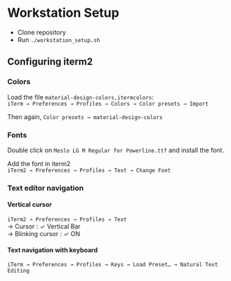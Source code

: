 # Workstation Setup

- Clone repository
- Run `./workstation_setup.sh`

## Configuring iterm2
### Colors
Load the file `material-design-colors.itermcolors`:  
`iTerm → Preferences → Profiles → Colors → Color presets → Import`

Then again, `Color presets → material-design-colors`

### Fonts
Double click on `Meslo LG M Regular for Powerline.ttf` and install the font.

Add the font in iterm2  
`iTerm2 → Preferences → Profiles → Text → Change Font`

### Text editor navigation
#### Vertical cursor
`iTerm2 → Preferences → Profiles → Text`  
→ Cursor : ✓ Vertical Bar  
→ Blinking cursor : ✓ ON

#### Text navigation with keyboard
`iTerm → Preferences → Profiles → Keys → Load Preset… → Natural Text Editing`
